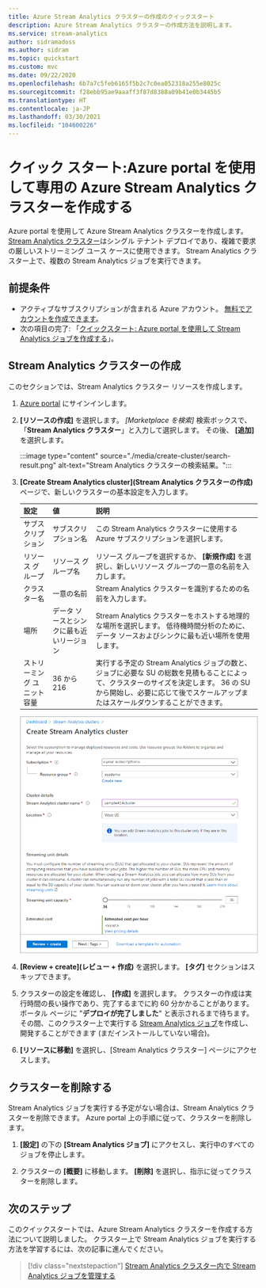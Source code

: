 ```yaml
---
title: Azure Stream Analytics クラスターの作成のクイックスタート
description: Azure Stream Analytics クラスターの作成方法を説明します。
ms.service: stream-analytics
author: sidramadoss
ms.author: sidram
ms.topic: quickstart
ms.custom: mvc
ms.date: 09/22/2020
ms.openlocfilehash: 6b7a7c5feb6165f5b2c7c0ea052318a255e8025c
ms.sourcegitcommit: f28ebb95ae9aaaff3f87d8388a09b41e0b3445b5
ms.translationtype: HT
ms.contentlocale: ja-JP
ms.lasthandoff: 03/30/2021
ms.locfileid: "104600226"
---
```

# <a name="quickstart-create-a-dedicated-azure-stream-analytics-cluster-using-azure-portal"></a>クイック スタート:Azure portal を使用して専用の Azure Stream Analytics クラスターを作成する

Azure portal を使用して Azure Stream Analytics クラスターを作成します。 [Stream Analytics クラスター](cluster-overview.md)はシングル テナント デプロイであり、複雑で要求の厳しいストリーミング ユース ケースに使用できます。 Stream Analytics クラスター上で、複数の Stream Analytics ジョブを実行できます。

## <a name="prerequisites"></a>前提条件

* アクティブなサブスクリプションが含まれる Azure アカウント。 [無料でアカウントを作成できます](https://azure.microsoft.com/free/?WT.mc_id=A261C142F)。
* 次の項目の完了: 「[クイックスタート: Azure portal を使用して Stream Analytics ジョブを作成する](stream-analytics-quick-create-portal.md)」。

## <a name="create-a-stream-analytics-cluster"></a>Stream Analytics クラスターの作成

このセクションでは、Stream Analytics クラスター リソースを作成します。

1. [Azure portal](https://portal.azure.com) にサインインします。

1. **[リソースの作成]** を選択します。 *[Marketplace を検索]* 検索ボックスで、「**Stream Analytics クラスター**」と入力して選択します。 その後、 **[追加]** を選択します。

   :::image type="content" source="./media/create-cluster/search-result.png" alt-text="Stream Analytics クラスターの検索結果。":::

1. **[Create Stream Analytics cluster]\(Stream Analytics クラスターの作成\)** ページで、新しいクラスターの基本設定を入力します。

   |設定|値|説明 |
   |---|---|---|
   |サブスクリプション|サブスクリプション名|この Stream Analytics クラスターに使用する Azure サブスクリプションを選択します。 |
   |リソース グループ|リソース グループ名|リソース グループを選択するか、 **[新規作成]** を選択し、新しいリソース グループの一意の名前を入力します。 |
   |クラスター名|一意の名前|Stream Analytics クラスターを識別するための名前を入力します。|
   |場所|データ ソースとシンクに最も近いリージョン|Stream Analytics クラスターをホストする地理的な場所を選択します。 低待機時間分析のために、データ ソースおよびシンクに最も近い場所を使用します。|
   |ストリーミング ユニット容量|36 から 216 |実行する予定の Stream Analytics ジョブの数と、ジョブに必要な SU の総数を見積もることによって、クラスターのサイズを決定します。 36 の SU から開始し、必要に応じて後でスケールアップまたはスケールダウンすることができます。|

   ![クラスターの作成](./media/create-cluster/create-cluster.png)

1. **[Review + create]\(レビュー + 作成\)** を選択します。 **[タグ]** セクションはスキップできます。

1. クラスターの設定を確認し、 **[作成]** を選択します。 クラスターの作成は実行時間の長い操作であり、完了するまでに約 60 分かかることがあります。 ポータル ページに "**デプロイが完了しました**" と表示されるまで待ちます。 その間、このクラスター上で実行する [Stream Analytics ジョブ](stream-analytics-quick-create-portal.md#create-a-stream-analytics-job)を作成し、開発することができます (まだインストールしていない場合)。

1. **[リソースに移動]** を選択し、[Stream Analytics クラスター] ページにアクセスします。

## <a name="delete-your-cluster"></a>クラスターを削除する

Stream Analytics ジョブを実行する予定がない場合は、Stream Analytics クラスターを削除できます。 Azure portal 上の手順に従って、クラスターを削除します。

1. **[設定]** の下の **[Stream Analytics ジョブ]** にアクセスし、実行中のすべてのジョブを停止します。

1. クラスターの **[概要]** に移動します。 **[削除]** を選択し、指示に従ってクラスターを削除します。

## <a name="next-steps"></a>次のステップ

このクイックスタートでは、Azure Stream Analytics クラスターを作成する方法について説明しました。 クラスター上で Stream Analytics ジョブを実行する方法を学習するには、次の記事に進んでください。

> [!div class="nextstepaction"]
> [Stream Analytics クラスター内で Stream Analytics ジョブを管理する](manage-jobs-cluster.md)

